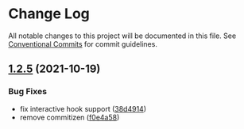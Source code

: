 # Change Log

All notable changes to this project will be documented in this file.
See [Conventional Commits](https://conventionalcommits.org) for commit guidelines.

## [1.2.5](https://github.com/ceopaludetto/ceop/compare/@ceop/mute-hmr@1.2.1...@ceop/mute-hmr@1.2.5) (2021-10-19)


### Bug Fixes

* fix interactive hook support ([38d4914](https://github.com/ceopaludetto/ceop/commit/38d49147bb1ce63f817a838ed86b11a0440f0f01))
* remove commitizen ([f0e4a58](https://github.com/ceopaludetto/ceop/commit/f0e4a58a8d41fab9fdccab54974c6d9f6eab3f73))
